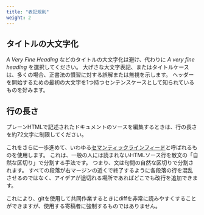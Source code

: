 ```yaml
---
title: "表記規則"
weight: 2
---
```



## タイトルの大文字化

_A Very Fine Heading_ などのタイトルの大文字化は避け、代わりに _A very fine heading_ を選択してください。
大げさな大文字表記、またはタイトルケースは、多くの場合、正書法の慣習に対する誤解または無視を示します。
ヘッダーを開始するための最初の大文字を1つ持つセンテンスケースとして知られているものを好みます。

## 行の長さ

プレーンHTMLで記述されたドキュメントのソースを編集するときは、行の長さを約72文字に制限してください。

これをさらに一歩進めて、いわゆる[セマンティックラインフィード](//rhodesmill.org/brandon/2012/one-sentence-per-line)と呼ばれるものを使用します。
これは、一般の人には読まれないHTMLソース行を散文の「自然な区切り」で分割する手法です。
つまり、文は句間の自然な区切りで分割されます。
すべての段落が右マージンの近くで終了するように各段落の行を混乱させるのではなく、アイデアが途切れる場所であればどこでも改行を追加できます。

これにより、gitを使用して共同作業するときにdiffを非常に読みやすくすることができますが、使用する寄稿者に強制するものではありません。
